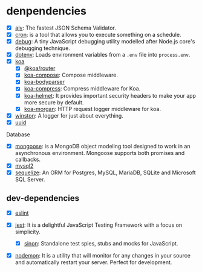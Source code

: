 # denpendencies

* [x] [ajv](https://github.com/ajv-validator/ajv): The fastest JSON Schema Validator. 
* [x] [cron](https://github.com/kelektiv/node-cron): is a tool that allows you to execute something on a schedule.
* [x] [debug](https://www.npmjs.com/package/debug): A tiny JavaScript debugging utility modelled after Node.js core's debugging technique.
* [x] [dotenv](https://www.npmjs.com/package/dotenv): Loads environment variables from a `.env` file into `process.env`.
* [x] [koa](https://koajs.com)
  * [x] [@koa/router](https://www.npmjs.com/package/@koa/router)
  * [x] [koa-compose](https://www.npmjs.com/package/koa-compose): Compose middleware.
  * [x] [koa-bodyparser](https://www.npmjs.com/package/koa-bodyparser)
  * [x] [koa-compress](https://www.npmjs.com/package/koa-compress): Compress middleware for Koa.
  * [x] [koa-helmet](https://www.npmjs.com/package/koa-helmet): It provides important security headers to make your app more secure by default.
  * [x] [koa-morgan](https://www.npmjs.com/package/koa-morgan): HTTP request logger middleware for koa.
* [x] [winston](https://www.npmjs.com/package/winston): A logger for just about everything.
* [x] [uuid](https://www.npmjs.com/package/uuid)

Database

* [x] [mongoose](https://github.com/Automattic/mongoose): is a MongoDB object modeling tool designed to work in an asynchronous environment. Mongoose supports both promises and callbacks.
* [x] [mysql2](https://www.npmjs.com/package/mysql2)
* [x] [sequelize](https://sequelize.org/): An ORM for Postgres, MySQL, MariaDB, SQLite and Microsoft SQL Server.

## dev-dependencies

* [x] [eslint](https://eslint.org)
* [x] [jest](https://jestjs.io): It is a delightful JavaScript Testing Framework with a focus on simplicity.
  * [x] [sinon](https://sinonjs.org): Standalone test spies, stubs and mocks for JavaScript.
* [x] [nodemon](https://nodemon.io): It is a utility that will monitor for any changes in your source and automatically restart your server. Perfect for development.

